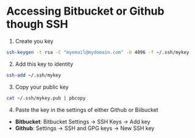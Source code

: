 # Accessing Bitbucket or Github though SSH

1. Create you key

```bash
ssh-keygen -t rsa -C "myemail@mydomain.com" -b 4096 -f ~/.ssh/mykey
```

2. Add this key to identity
```bash
ssh-add ~/.ssh/mykey
```

3. Copy your public key
```bash
cat ~/.ssh/mykey.pub | pbcopy
```

4. Paste the key in the settings of either Github or Biibucket
* **Bitbucket**: Bitbucket Settings -> SSH Keys -> Add key
* **Github**: Settings -> SSH and GPG keys -> New SSH key